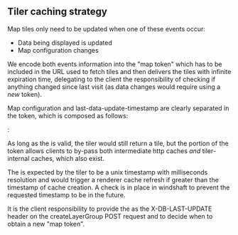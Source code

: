 ## Tiler caching strategy

Map tiles only need to be updated when one of these events occur:

 - Data being displayed is updated
 - Map configuration changes

We encode both events information into
the "map token" which has to be included in the URL used to
fetch tiles and then delivers the tiles with infinite expiration
time, delegating to the client the responsibility of checking
if anything changed since last visit (as data changes would require
using a *new* token).

Map configuration and last-data-update-timestamp are clearly separated
in the token, which is composed as follows:

  <signature-of-map-configuration>:<timestamp-of-last-data-update>

As long as the <signature-of-map-configuration> is valid, the tiler
would still return a tile, but the <timestamp-of-last-data-update>
portion of the token allows clients to by-pass both intermediate
http caches *and* tiler-internal caches, which also exist.

The <timestamp-of-last-data-update> is expected by the tiler to be a
unix timestamp with milliseconds resolution and would trigger a
renderer cache refresh if greater than the timestamp of cache creation.
A check is in place in windshaft to prevent the requested timestamp
to be in the future.

It is the client responsibility to provide the <timestamp-of-last-data-update>
as the X-DB-LAST-UPDATE header on the createLayerGroup POST request
and to decide when to obtain a new "map token".